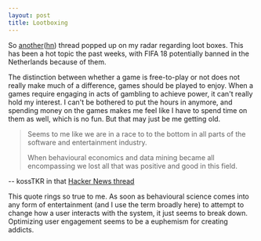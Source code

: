 ```yaml
---
layout: post
title: Lootboxing
---
```


So
[another](https://arstechnica.com/gaming/2018/05/op-ed-game-companies-need-to-cut-the-crap-loot-boxes-are-obviously-gambling/)([hn](https://news.ycombinator.com/item?id=17175941))
thread popped up on my radar regarding loot boxes. This has been a hot topic
the past weeks, with FIFA 18 potentially banned in the Netherlands
because of them.

The distinction between whether a game is free-to-play or not does
not really make much of a difference, games should be played to enjoy. When
a games require engaging in acts of gambling to achieve power, it can't really
hold my interest. I can't be bothered to put the hours in
anymore, and spending money on the games makes me feel like I have to spend
time on them as well, which is no fun. But that may just be me getting old.

> Seems to me like we are in a race to to the bottom in all parts of the
> software and entertainment industry.
>
> When behavioural economics and data mining became all encompassing we lost
> all that was positive and good in this field.

-- kossTKR in that [Hacker News
thread](https://news.ycombinator.com/item?id=17175941)

This quote rings so true to me. As soon as behavioural science comes into
any form of entertainment (and I use the term broadly here) to attempt to
change how a user interacts with the system, it just seems to break down.
Optimizing user engagement seems to be a euphemism for creating addicts.
